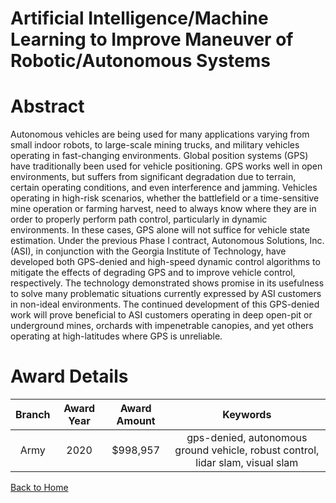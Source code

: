 
Artificial Intelligence/Machine Learning to Improve Maneuver of Robotic/Autonomous Systems
==========================================================================================

# Abstract


Autonomous vehicles are being used for many applications varying from small indoor robots, to large-scale mining trucks, and military vehicles operating in fast-changing environments. Global position systems (GPS) have traditionally been used for vehicle positioning. GPS works well in open environments, but suffers from significant degradation due to terrain, certain operating conditions, and even interference and jamming. Vehicles operating in high-risk scenarios, whether the battlefield or a time-sensitive mine operation or farming harvest, need to always know where they are in order to properly perform path control, particularly in dynamic environments. In these cases, GPS alone will not suffice for vehicle state estimation. Under the previous Phase I contract, Autonomous Solutions, Inc. (ASI), in conjunction with the Georgia Institute of Technology, have developed both GPS-denied and high-speed dynamic control algorithms to mitigate the effects of degrading GPS and to improve vehicle control, respectively. The technology demonstrated shows promise in its usefulness to solve many problematic situations currently expressed by ASI customers in non-ideal environments. The continued development of this GPS-denied work will prove beneficial to ASI customers operating in deep open-pit or underground mines, orchards with impenetrable canopies, and yet others operating at high-latitudes where GPS is unreliable.  

# Award Details

|Branch|Award Year|Award Amount|Keywords|
| :---: | :---: | :---: | :---: |
|Army|2020|$998,957|gps-denied, autonomous ground vehicle, robust control, lidar slam, visual slam|
  
  


[Back to Home](https://github.com/chrischow/dod_sbir_awards/Reports/CC/#1109)